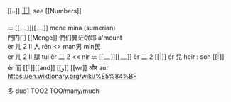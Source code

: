 [[𓏮]] [𓃅](𓃅)   see [[Numbers]]  

𐦊 [[𓈖]][[𓈖]] mene mina (sumerian)  
門门⻔ [[Menge]] 們们曼茫氓邙 a'mount       
èr 儿 2 II 人 rén <> man男 min民  
èr 儿 2 II 腿 tui
èr 二 2 << nir 𐦊 [[𓈖]][[𓈖]] 
èr 二 2 [[𓌢]]
ér 兒 heir : son [[𓌢]]  
ér 而 [[𓎛]][[and]] [[و]]‎ [[wr]] और aur  
https://en.wiktionary.org/wiki/%E5%84%BF

多 duo1	TOO2	TOO/many/much